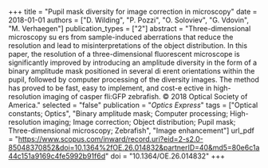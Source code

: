 +++
title = "Pupil mask diversity for image correction in microscopy"
date = 2018-01-01
authors = ["D. Wilding", "P. Pozzi", "O. Soloviev", "G. Vdovin", "M. Verhaegen"]
publication_types = ["2"]
abstract = "Three-dimensional microscopy su ers from sample-induced aberrations that reduce the resolution and lead to misinterpretations of the object distribution. In this paper, the resolution of a three-dimensional fluorescent microscope is significantly improved by introducing an amplitude diversity in the form of a binary amplitude mask positioned in several di erent orientations within the pupil, followed by computer processing of the diversity images. The method has proved to be fast, easy to implement, and cost-e ective in high-resolution imaging of casper fli:GFP zebrafish. © 2018 Optical Society of America."
selected = "false"
publication = "*Optics Express*"
tags = ["Optical constants; Optics", "Binary amplitude mask; Computer processing; High-resolution imaging; Image correction; Object distribution; Pupil mask; Three-dimensional microscopy; Zebrafish", "Image enhancement"]
url_pdf = "https://www.scopus.com/inward/record.uri?eid=2-s2.0-85048370852&doi=10.1364%2fOE.26.014832&partnerID=40&md5=80e6c1a44c151a9169c4fe5992b91f6d"
doi = "10.1364/OE.26.014832"
+++

